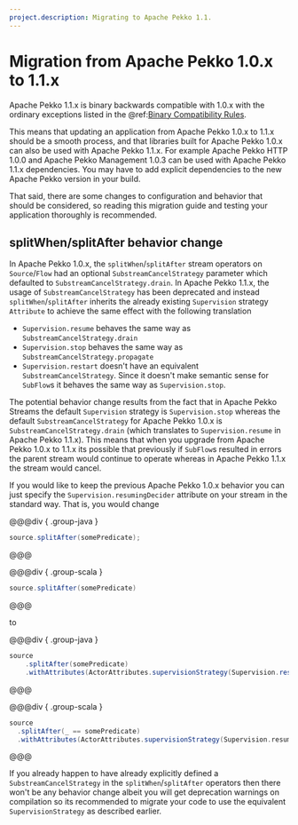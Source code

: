```yaml
---
project.description: Migrating to Apache Pekko 1.1.
---
```

# Migration from Apache Pekko 1.0.x to 1.1.x

Apache Pekko 1.1.x is binary backwards compatible with 1.0.x with the ordinary exceptions listed in the
@ref:[Binary Compatibility Rules](../common/binary-compatibility-rules.md).

This means that updating an application from Apache Pekko 1.0.x to 1.1.x should be a smooth process, and
that libraries built for Apache Pekko 1.0.x can also be used with Apache Pekko 1.1.x. For example
Apache Pekko HTTP 1.0.0 and Apache Pekko Management 1.0.3 can be used with Apache Pekko 1.1.x dependencies.
You may have to add explicit dependencies to the new Apache Pekko version in your build.

That said, there are some changes to configuration and behavior that should be considered, so
reading this migration guide and testing your application thoroughly is recommended.

## splitWhen/splitAfter behavior change

In Apache Pekko 1.0.x, the `splitWhen`/`splitAfter` stream operators on `Source`/`Flow` had an optional
`SubstreamCancelStrategy` parameter which defaulted to `SubstreamCancelStrategy.drain`. In Apache Pekko
1.1.x, the usage of `SubstreamCancelStrategy` has been deprecated and instead `splitWhen`/`splitAfter`
inherits the already existing `Supervision` strategy `Attribute` to achieve the same effect with the
following translation

* `Supervision.resume` behaves the same way as `SubstreamCancelStrategy.drain`
* `Supervision.stop` behaves the same way as `SubstreamCancelStrategy.propagate`
* `Supervision.restart` doesn't have an equivalent `SubstreamCancelStrategy`. Since it doesn't make semantic
sense for `SubFlow`s it behaves the same way as `Supervision.stop`.

The potential behavior change results from the fact that in Apache Pekko Streams the default `Supervision`
strategy is `Supervision.stop` whereas the default `SubstreamCancelStrategy` for Apache Pekko 1.0.x is
`SubstreamCancelStrategy.drain` (which translates to `Supervision.resume` in Apache Pekko 1.1.x). This means
that when you upgrade from Apache Pekko 1.0.x to 1.1.x its possible that previously if `SubFlow`s
resulted in errors the parent stream would continue to operate whereas in Apache Pekko 1.1.x the stream would cancel.

If you would like to keep the previous Apache Pekko 1.0.x behavior you can just specify the
`Supervision.resumingDecider` attribute on your stream in the standard way. That is, you would change

@@@div { .group-java }
```java
source.splitAfter(somePredicate);
```
@@@

@@@div { .group-scala }
```scala
source.splitAfter(somePredicate)
```
@@@

to

@@@div { .group-java }
```java
source
    .splitAfter(somePredicate)
    .withAttributes(ActorAttributes.supervisionStrategy(Supervision.resumingDecider));
```
@@@

@@@div { .group-scala }
```scala
source
  .splitAfter(_ == somePredicate)
  .withAttributes(ActorAttributes.supervisionStrategy(Supervision.resumingDecider))
```
@@@

If you already happen to have already explicitly defined a `SubstreamCancelStrategy` in the
`splitWhen`/`splitAfter` operators then there won't be any behavior change albeit you
will get deprecation warnings on compilation so its recommended to migrate your code to use
the equivalent `SupervisionStrategy` as described earlier.
